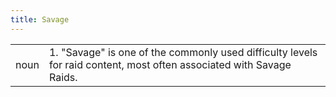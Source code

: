 ```yaml
---
title: Savage
---
```

| | |
| --- | --- |
| noun | 1.  	"Savage" is one of the commonly used difficulty levels for raid content, most often associated with Savage Raids.	|
